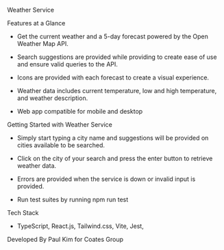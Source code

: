 Weather Service

Features at a Glance

- Get the current weather and a 5-day forecast powered by the Open Weather Map API.

- Search suggestions are provided while providing to create ease of use and ensure valid queries to the API.

- Icons are provided with each forecast to create a visual experience.

- Weather data includes current temperature, low and high temperature, and weather description.

- Web app compatible for mobile and desktop

Getting Started with Weather Service

- Simply start typing a city name and suggestions will be provided on cities available to be searched.
- Click on the city of your search and press the enter button to retrieve weather data.
- Errors are provided when the service is down or invalid input is provided.

- Run test suites by running npm run test

Tech Stack

- TypeScript, React.js, Tailwind.css, Vite, Jest,

Developed By Paul Kim for Coates Group
